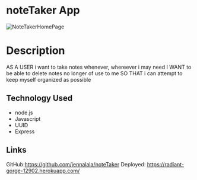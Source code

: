 # noteTaker App
![NoteTakerHomePage](./routes/note-taker.png)

# Description
AS A USER i want to take notes whenever, whereever i may need
I WANT to be able to delete notes no longer of use to me
SO THAT i can attempt to keep myself organized as possible

## Technology Used
* node.js
* Javascript
* UUID
* Express

## Links
GitHub:https://github.com/jennalala/noteTaker
Deployed: https://radiant-gorge-12902.herokuapp.com/
